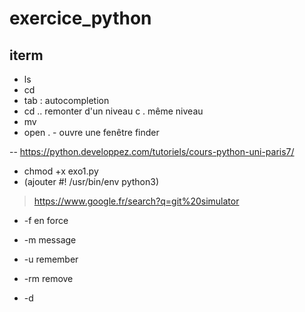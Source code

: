 # exercice_python

## iterm
- ls
- cd
- tab : autocompletion 
- cd .. remonter d'un niveau c . même niveau
- mv
- open . - ouvre une fenêtre finder

-- https://python.developpez.com/tutoriels/cours-python-uni-paris7/
- chmod +x exo1.py
- (ajouter #! /usr/bin/env python3)

> https://www.google.fr/search?q=git%20simulator

- -f en force 
- -m message 
- -u remember

- -rm remove
- -d
